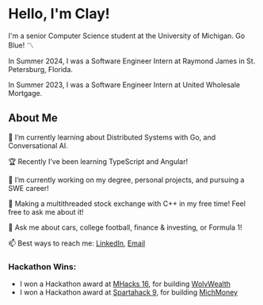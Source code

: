# Hello, I'm Clay!
  I'm a senior Computer Science student at the University of Michigan. Go Blue! 〽️
  
  In Summer 2024, I was a Software Engineer Intern at Raymond James in St. Petersburg, Florida.
  
  In Summer 2023, I was a Software Engineer Intern at United Wholesale Mortgage. 
  

## About Me 
  🌱 I’m currently learning about Distributed Systems with Go, and Conversational AI.

  🏆 Recently I've been learning TypeScript and Angular!
  
  🔭 I’m currently working on my degree, personal projects, and pursuing a SWE career!
  
  🎯 Making a multithreaded stock exchange with C++ in my free time! Feel free to ask me about it!
  
  💬 Ask me about cars, college football, finance & investing, or Formula 1!
  
  📫 Best ways to reach me: [LinkedIn](https://www.linkedin.com/in/clay-vanophem/), [Email](mailto:cvano@umich.edu)
  
  <!---🍿 Fun Fact: I really enjoy the Breaking Bad and Better Call Saul TV shows. I've watched both more than 3 times. -->

### Hackathon Wins:
  - I won a Hackathon award at [MHacks 16](https://mhacks-16.devpost.com/), for building [WolvWealth](https://devpost.com/software/wolvwealth) 
  - I won a Hackathon award at [Spartahack 9](https://spartahack-9.devpost.com/), for building [MichMoney](https://devpost.com/software/michmoney) 
  
<!--
### My skills:
  - Languages:
    - C++, Python, SQL, HTML, CSS
    - Go, JavaScript, TypeScript, C#, C, 
  - Frameworks & Technologies:
    - Flask, React.js, a bit of TailwindCSS
    - Angular, RxJS
    - Linux, Bash
-->

<!--
- ⚡ Fun fact: ...
-->
